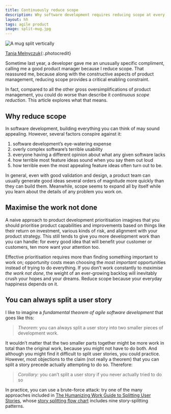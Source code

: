 ```yaml
---
title: Continuously reduce scope
description: Why software development requires reducing scope at every step
layout: hh
tags: agile product
image: split-mug.jpg
---
```


![A mug split vertically](split-mug.jpg)

[Tania Melnyczuk](https://unsplash.com/photos/eIY9QaolhLg){:.photocredit}

Sometime last year, a developer gave me an unusually specific compliment, 
calling me a good product manager because I reduce scope.
That reassured me, because along with the constructive aspects of product management, reducing scope provides a critical enabling constraint.

In fact, compared to all the other gross oversimplifications of product management, you could do worse than describe it _continuous scope reduction_.
This article explores what that means.

## Why reduce scope

In software development, building everything you can think of may sound appealing.
However, several factors conspire against it:

1. software development’s eye-watering expense
2. overly complex software’s terrible usability
3. everyone having a different opinion about what any given software lacks
4. how terrible most feature ideas sound when you say them out loud
5. how terrible even the most appealing feature ideas often turn out to be.

In general, even with good validation and design, a product team can usually generate good ideas several orders of magnitude more quickly than they can build them.
Meanwhile, scope seems to expand all by itself while you learn about the details of any problem you work on.

## Maximise the work not done

A naive approach to product development prioritisation imagines that you should prioritise product capabilities and improvements based on things like their return on investment, various kinds of risk, and alignment with your product strategy.
This still tends to give you more development work than you can handle:
for every good idea that will benefit your customer or customers, ten more want your attention too.

Effective prioritisation requires more than finding something important to work on;
opportunity costs mean choosing the _most important_ opportunities instead of trying to do everything.
If you don’t work constantly to _maximise the work not done_, the weight of an ever-growing backlog will inevitably crush your hopes and your dreams.
Reduce scope because your everyday happiness depends on it.

## You can always split a user story

I like to imagine a _fundamental theorem of agile software development_ that goes like this:

> _Theorem:_ you can always split a user story into two smaller pieces of development work.

It wouldn’t matter that the two smaller parts together might be more work in total than the original work, because you might not have to do both.
And although you might find it difficult to split user stories, you could practice.
However, most objections to the claim (not really a theorem) that you can split a story precede actually attempting to do so.
Therefore:

> _Corollary:_ you can’t split a user story if you never actually tried to do so

In practice, you can use a brute-force attack: try one of the many approaches included in
[The Humanizing Work Guide to Splitting User Stories](https://www.humanizingwork.com/the-humanizing-work-guide-to-splitting-user-stories/),
whose [story splitting flow chart](https://www.humanizingwork.com/the-humanizing-work-guide-to-splitting-user-stories/#flowchart)
includes nine story-splitting patterns.
